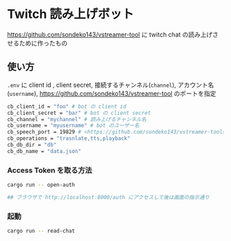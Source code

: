 # Twitch 読み上げボット

<https://github.com/sondeko143/vstreamer-tool> に twitch chat の読み上げさせるために作ったもの  

## 使い方

`.env` に client id , client secret, 接続するチャンネル(`channel`), アカウント名(`username`), <https://github.com/sondeko143/vstreamer-tool> のポートを指定

```sh
cb_client_id = "foo" # bot の client id
cb_client_secret = "bar" # bot の client secret
cb_channel = "mychannel" # 読み上げるチャンネル名
cb_username = "myusername" # bot のユーザー名
cb_speech_port = 19829 # <https://github.com/sondeko143/vstreamer-tool> の待ち受けポート
cb_operations = "trasnlate,tts,playback"
cb_db_dir = "db"
cb_db_name = "data.json"
```

### Access Token を取る方法

```sh
cargo run -- open-auth

## ブラウザで http://localhost:8000/auth にアクセスして後は画面の指示通り
```

### 起動

```sh
cargo run -- read-chat
```
